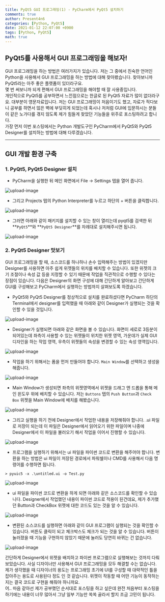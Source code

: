 ```yaml
---
title: PyQt5 GUI 프로그래밍(1) - PyCharm에서 PyQt5 설치하기
comments: true
author: Present4n6
categories: [Python, PyQt5]
date: 2021-01-12 22:07:00 +0900
tags: [Python, PyQt5]
math: true
---
```


## **PyQt5를 사용해서 GUI 프로그래밍을 해보자!**  

GUI 프로그래밍을 하는 방법은 여러가지가 있습니다. 저는 그 중에서 친숙한 언어인 Python을 사용해서 GUI 프로그래밍을 하는 방법에 대해 찾아봤습니다. 찾아보니까 PyQt5라는 아주 좋은 플랫폼이 있더라구요.   
몇 번 써보니까 되게 편해서 GUI 프로그래밍을 해야할 때 잘 사용중입니다.  
개인적으로 PyQt5를 공부하면서 느낀점으로는 한글로 된 PyQt5 자료가 많이 없더라구요. 대부분이 영문자료입니다. 저는 GUI 프로그래밍이 처음이기도 했고, 자료가 적다보니 공부를 하면서 많은 벽에 부딪히게 되었는데 혹시나 저처럼 GUI에 입문하시는 분들이 같은 노가다를 겪지 않도록 제가 힘들게 찾았던 기능들을 위주로 포스팅하려고 합니다.  
가장 먼저 이번 포스팅에서는 Python 개발도구인 PyCharm에서 PyQt5와 PyQt5 Designer를 설치하는 방법에 대해 다루겠습니다.  
* * *  

## **GUI 개발 환경 구축**  
### **1. PyQt5, PyQt5 Designer 설치**

* PyCharm을 실행한 뒤 메인 화면에서 File -> Settings 탭을 열어 줍니다.

![upload-image](/assets/post/startpyqt5/1.png)  

* 그리고 Projects 탭의 Python Interpreter를 누르고 하단의 + 버튼을 클릭합니다.

![upload-image](/assets/post/startpyqt5/2.png)  

* 그러면 아래와 같이 패키지를 설치할 수 있는 창이 열리는데 pyqt5를 검색한 뒤 **`PyQt5`**와 **`PyQt5 Designer`**를 차례대로 설치해주시면 됩니다.

![upload-image](/assets/post/startpyqt5/3.png)  

### **2. PyQt5 Designer 맛보기**

GUI 프로그래밍을 할 때, 소스코드를 하나하나 손수 입력해주는 방법이 있겠지만 Designer를 사용하면 아주 쉽게 위젯들의 위치를 배치할 수 있습니다. 또한 위젯의 크기 조절이나 속성 값 등을 지정할 수 있기 때문에 작업을 직관적으로 수행할 수 있다는 장점이 있습니다. 다음은 Designer의 화면 구성에 대해 간단하게 알아보고 간단하게 GUI를 구성해보고 PyCharm에서 실행하는 방법까지 살펴보도록 하겠습니다.  

* PyQt5와 PyQt5 Designer를 정상적으로 설치를 완료하셨다면 PyCharm 하단의 Terminal에서 designer를 입력했을 때 아래와 같이 Designer가 실행되는 것을 확인할 수 있을 것입니다.

![upload-image](/assets/post/startpyqt5/4.png)

* Designer가 실행되면 아래와 같은 화면을 볼 수 있습니다. 화면이 세로로 3등분이 되어있는데 좌측이 사용할 수 있는 위젯들이 위치한 위젯 영역, 가운데가 실제 GUI 디자인을 하는 작업 영역, 우측이 위젯들의 속성을 변경할 수 있는 속성 영역입니다.  

![upload-image](/assets/post/startpyqt5/5.png)

* 작업을 하기 위해서는 폼을 먼저 만들어야 합니다. `Main Window`를 선택하고 생성을 해줍니다.

![upload-image](/assets/post/startpyqt5/6.png)

* Main Window가 생성되면 좌측의 위젯영역에서 위젯을 드래그 앤 드롭을 통해 메인 윈도우 위에 배치할 수 있습니다. 저는 `Buttons` 탭의 `Push Button`과 `Check Box` 위젯을 Main Window에 배치를 해봤습니다.  

![upload-image](/assets/post/startpyqt5/7.png)

* 그리고 실행을 하기 전에 Designer에서 작업한 내용을 저장해줘야 합니다. .ui 파일로 저장이 되는데 이 파일은 Designer에서 읽어오기 위한 파일이며 나중에 Designer에서 이 파일을 불러오기 해서 작업을 이어서 진행할 수 있습니다.  

![upload-image](/assets/post/startpyqt5/8.png)

* 프로그램을 실행하기 위해서는 ui 파일을 파이썬 코드로 변환을 해주어야 합니다. 변환을 하는 방법은 ui 파일이 저장된 경로에서 파워쉘이나 CMD를 사용해서 다음 명령어를 수행하면 됩니다.  
```
> pyuic5 -x .\untitled.ui -o Test.py
```

![upload-image](/assets/post/startpyqt5/9.png)

* ui 파일을 파이썬 코드로 변환을 하게 되면 아래와 같은 소스코드를 확인할 수 있습니다. Designer에서 작업했던 내용이 파이썬 코드로 적용이 된건데요, 제가 추가했던 Button과 CheckBox 위젯에 대한 코드도 있는 것을 알 수 있습니다.  

![upload-image](/assets/post/startpyqt5/10.png)

* 변환된 소스코드를 실행하면 아래와 같이 GUI 프로그램이 실행되는 것을 확인할 수 있습니다. 버튼도 클릭이 되고 체크박스도 체크가 되는 것을 알 수 있습니다. 버튼이 눌러졌을 때 기능을 구현하지 않았기 때문에 눌러도 당연히 바뀌는 건 없습니다.  

![upload-image](/assets/post/startpyqt5/11.png)


간단하게 Designer에서 위젯을 배치하고 파이썬 프로그램으로 실행해보는 것까지 다뤄보았습니다. 사실 디자이너만 사용해서 GUI 프로그래밍을 모두 해결할 수는 없습니다. 제가 생각했을 때 디자이너의 용도는 프로그래밍 초기에 UI를 구성할 때 대략적인 틀을 잡아주는 용도로 사용된다 정도 인 것 같습니다. 위젯이 작동할 때 어떤 기능이 동작하는지는 결국 코드로 구현을 해줘야 하니까요.  
어.. 마음 같아선 제가 공부했던 순서대로 포스팅을 하고 싶은데 완전 처음부터 포스팅을 하기에는 내용이 너무 많아서 그냥 일부 기능만 쏙쏙 골라서 할지 조금 고민이 됩니다.